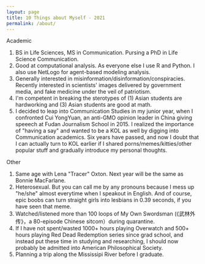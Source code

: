 ```yaml
---
layout: page
title: 10 Things about Myself - 2021
permalink: /about/
---
```


Academic
1. BS in Life Sciences, MS in Communication. Pursing a PhD in Life Science Communication.
2. Good at computational analysis. As everyone else I use R and Python. I also use NetLogo for agent-based modeling analysis.
3. Generally interested in misinformation/disinformation/conspiracies. Recently interested in scientists' images delivered by government media, and fake medicine under the veil of patriotism.
4. I'm competent in breaking the sterotypes of (1) Asian students are hardworking and (3) Asian students are good at math.
5. I decided to leap into Communication Studies in my junior year, when I confronted Cui YongYuan, an anti-GMO opinion leader in China giving speeech at Fudan Journalism School in 2015. I realized the importance of "having a say" and wanted to be a KOL as well by digging into Communication academics. Six years have passed, and now I doubt that I can actually turn to KOL earlier if I shared porns/memes/kitties/other popular stuff and gradually introduce my personal thoughts.

Other
1. Same age with Lena "Tracer" Oxton. Next year will be the same as Bonnie MacFarlane.
2. Heterosexual. But you can call me by any pronouns because I mess up "he/she" almost everytime when I speakout in English. And of course, epic boobs can turn straight girls into lesbians in 0.39 seconds, if you have seen that meme.
3. Watched/listened more than 100 loops of My Own Swordsman (《武林外传》，a 80-episode Chinese sitcom）during quarantine.
4. If I have not spent/wasted 1000+ hours playing Overwatch and 500+ hours playing Red Dead Redemption series since grad school, and instead put these time in studying and researching, I should now probably be admitted into American Philosophical Society.
5. Planning a trip along the Mississipi River before I graduate.

